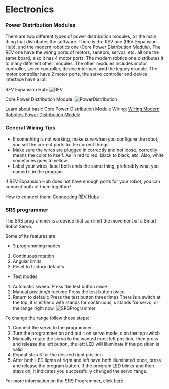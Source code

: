 # **Electronics**
### Power Distribution Modules
There are two different types of power distribution modules, or the main thing that distributes the software.
There is the REV one (REV Expansion Hub), and the modern robotics one (Core Power Distribution Module).
The REV one have the wiring ports of motors, sensors, servos, etc. all one the same board, also it has 4 motor ports.
The modern robtics one distributes it to many different other modules.
The other modules includes motor controller, servo controller, device interface, and the legacy module.
The motor controller have 2 motor ports, the servo controller and device interface have a lot.

REV Expansion Hub:
![REV](https://github.com/ftccats/ftccats.github.io/blob/master/REVHub.png)

Core Power Distribution Module:
![PowerDistribution](https://github.com/ftccats/ftccats.github.io/blob/master/CorePowerDistribution.png)

Learn about basic Core Power Distribution Module Wiring:
[Wiring Modern Robotics Power Distribution Module](https://www.youtube.com/watch?v=lbeAefQTZXQ)

### General Wiring Tips
* If something is not working, make sure when you configure the robot, you set the correct ports to the correct things.
* Make sure the wires are plugged in correctly and not loose, correctly means the color to itself. As in red to red, black to black, etc. Also, white sometimes goes to yellow.
* Label your wires, label both ends the same thing, preferably what you named it in the program.

If REV Expansion Hub does not have enough ports for your robot, you can connect both of them together!

How to connect them:
[Connecting REV Hubs](https://www.youtube.com/watch?v=7rbLDden-Rs)

### SRS programmer
The SRS programmer is a device that can limit the movement of a Smart Robot Servo.

Some of its features are:
* 3 programming modes
1. Continuous rotation
2. Angular limits
3. Reset to factory defaults
* Test modes
1. Automatic sweep:  Press the test button once
2. Manual position/direction: Press the test button twice
3. Return to default: Press the test button three times
There is a switch at the top, it is either c with stands for continuous, s stands for servo, or the range right now.
![SRSProgrammer](https://github.com/ftccats/ftccats.github.io/blob/master/SRSProgrammer.jpeg)

To change the range follow these steps:
1. Connect the servo to the programmer
2. Turn the programmer on and put it on servo mode, s on the top switch
3. Manually rotate the servo to the wanted most left position, then press and release the left button, the left LED will illuminate if the poisition is valid
4. Repeat step 3 for the desired right position
5. After both LED lights of right and left have both illuminated once, press and release the program button. If the program LED blinks and then stays on, it indicates you successfully changed the servo range.

For more information on the SRS Programmer, click [here](http://www.revrobotics.com/content/docs/REV-31-1108-UM.pdf)
